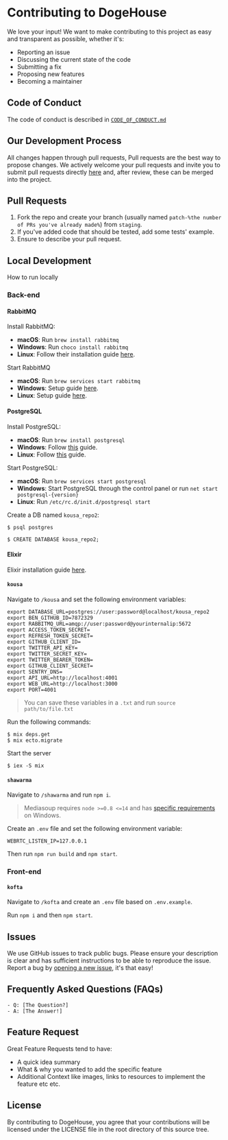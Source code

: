 # Contributing to DogeHouse

We love your input! We want to make contributing to this project as easy and transparent as possible, whether it's:

- Reporting an issue
- Discussing the current state of the code
- Submitting a fix
- Proposing new features
- Becoming a maintainer

## Code of Conduct

The code of conduct is described in [`CODE_OF_CONDUCT.md`](CODE_OF_CONDUCT.md)

## Our Development Process

All changes happen through pull requests, Pull requests are the best way to propose changes. We actively welcome your pull requests and invite you to submit pull requests directly <a href="https://github.com/benawad/dogehouse/pulls">here</a> and, after review, these can be merged into the project.

## Pull Requests

1. Fork the repo and create your branch (usually named `patch-%the number of PRs you've already made%`) from `staging`.
2. If you've added code that should be tested, add some tests' example.
3. Ensure to describe your pull request.

## Local Development

How to run locally

### Back-end

#### RabbitMQ

Install RabbitMQ:

- **macOS**: Run `brew install rabbitmq`
- **Windows**: Run `choco install rabbitmq`
- **Linux**: Follow their installation guide [here](https://www.rabbitmq.com/download.html).

Start RabbitMQ

- **macOS**: Run `brew services start rabbitmq`
- **Windows**: Setup guide [here](https://www.rabbitmq.com/install-windows.html).
- **Linux**: Setup guide [here](https://www.rabbitmq.com/install-debian.html).

#### PostgreSQL

Install PostgreSQL:

- **macOS**: Run `brew install postgresql`
- **Windows**: Follow [this](https://www.postgresqltutorial.com/install-postgresql/) guide.
- **Linux**: Follow [this](https://www.postgresqltutorial.com/install-postgresql-linux/) guide.

Start PostgreSQL:

- **macOS**: Run `brew services start postgresql`
- **Windows**: Start PostgreSQL through the control panel or run `net start postgresql-{version}`
- **Linux**: Run `/etc/rc.d/init.d/postgresql start`

Create a DB named `kousa_repo2`:

```shell
$ psql postgres

$ CREATE DATABASE kousa_repo2;
```

#### Elixir

Elixir installation guide [here](https://elixir-lang.org/install.html).

#### `kousa`

Navigate to `/kousa` and set the following environment variables:

```
export DATABASE_URL=postgres://user:password@localhost/kousa_repo2
export BEN_GITHUB_ID=7872329
export RABBITMQ_URL=amqp://user:password@yourinternalip:5672
export ACCESS_TOKEN_SECRET=
export REFRESH_TOKEN_SECRET=
export GITHUB_CLIENT_ID=
export TWITTER_API_KEY=
export TWITTER_SECRET_KEY=
export TWITTER_BEARER_TOKEN=
export GITHUB_CLIENT_SECRET=
export SENTRY_DNS=
export API_URL=http://localhost:4001
export WEB_URL=http://localhost:3000
export PORT=4001
```

> You can save these variables in a `.txt` and run `source path/to/file.txt`

Run the following commands:

```shell
$ mix deps.get
$ mix ecto.migrate
```

Start the server

```shell
$ iex -S mix
```

#### `shawarma`

Navigate to `/shawarma` and run `npm i`.

> Mediasoup requires `node >=0.8 <=14` and has [specific requirements](https://mediasoup.org/documentation/v3/mediasoup/installation/#windows) on Windows.

Create an `.env` file and set the following environment variable:

```
WEBRTC_LISTEN_IP=127.0.0.1
```

Then run `npm run build` and `npm start`.

### Front-end

#### `kofta`

Navigate to `/kofta` and create an `.env` file based on `.env.example`.

Run `npm i` and then `npm start`.

## Issues

We use GitHub issues to track public bugs. Please ensure your description is
clear and has sufficient instructions to be able to reproduce the issue. Report a bug by <a href="https://github.com/benawad/dogehouse/issues">opening a new issue</a>, it's that easy!

## Frequently Asked Questions (FAQs)

<!--- I thought it would be great to have a list of FAQs for the project to help save time for new contributors--->

    - Q: [The Question?]
    - A: [The Answer!]

## Feature Request

Great Feature Requests tend to have:

- A quick idea summary
- What & why you wanted to add the specific feature
- Additional Context like images, links to resources to implement the feature etc etc.

## License

By contributing to DogeHouse, you agree that your contributions will be licensed
under the LICENSE file in the root directory of this source tree.
